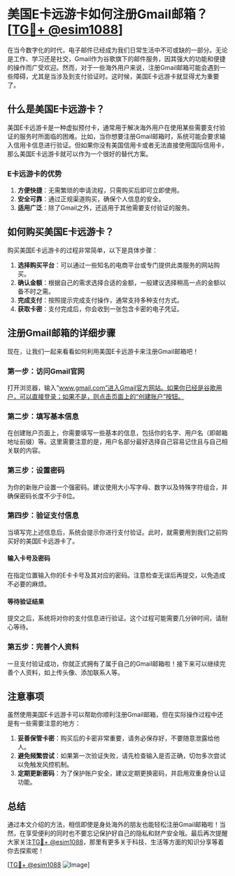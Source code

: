 # 美国E卡远游卡如何注册Gmail邮箱？[[TG💪+ @esim1088](https://t.me/s/esim1088)]

在当今数字化的时代，电子邮件已经成为我们日常生活中不可或缺的一部分。无论是工作、学习还是社交，Gmail作为谷歌旗下的邮件服务，因其强大的功能和便捷的操作而广受欢迎。然而，对于一些海外用户来说，注册Gmail邮箱可能会遇到一些障碍，尤其是当涉及到支付验证时。这时候，美国E卡远游卡就显得尤为重要了。

## 什么是美国E卡远游卡？

美国E卡远游卡是一种虚拟预付卡，通常用于解决海外用户在使用某些需要支付验证的服务时所面临的困难。比如，当你想要注册Gmail邮箱时，系统可能会要求输入信用卡信息进行验证。但如果你没有美国信用卡或者无法直接使用国际信用卡，那么美国E卡远游卡就可以作为一个很好的替代方案。

### E卡远游卡的优势

1. **方便快捷**：无需繁琐的申请流程，只需购买后即可立即使用。
2. **安全可靠**：通过正规渠道购买，确保个人信息的安全。
3. **适用广泛**：除了Gmail之外，还适用于其他需要支付验证的服务。

## 如何购买美国E卡远游卡？

购买美国E卡远游卡的过程非常简单，以下是具体步骤：

1. **选择购买平台**：可以通过一些知名的电商平台或专门提供此类服务的网站购买。
2. **确认金额**：根据自己的需求选择合适的金额，一般建议选择稍高一点的金额以备不时之需。
3. **完成支付**：按照提示完成支付操作，通常支持多种支付方式。
4. **获取卡密**：支付完成后，你会收到一张包含卡密的电子凭证。

## 注册Gmail邮箱的详细步骤

现在，让我们一起来看看如何利用美国E卡远游卡来注册Gmail邮箱吧！

### 第一步：访问Gmail官网

打开浏览器，输入“www.gmail.com”进入Gmail官方网站。如果你已经是谷歌用户，可以直接登录；如果不是，则点击页面上的“创建账户”按钮。

### 第二步：填写基本信息

在创建账户页面上，你需要填写一些基本的信息，包括你的名字、用户名（即邮箱地址前缀）等。这里需要注意的是，用户名部分最好选择自己容易记住且与自己相关联的内容。

### 第三步：设置密码

为你的新账户设置一个强密码。建议使用大小写字母、数字以及特殊字符组合，并确保密码长度不少于8位。

### 第四步：验证支付信息

当填写完上述信息后，系统会提示你进行支付验证。此时，就需要用到我们之前购买好的美国E卡远游卡了。

#### 输入卡号及密码

在指定位置输入你的E卡卡号及其对应的密码。注意检查无误后再提交，以免造成不必要的麻烦。

#### 等待验证结果

提交之后，系统将对你的支付信息进行验证。这个过程可能需要几分钟时间，请耐心等待。

### 第五步：完善个人资料

一旦支付验证成功，你就正式拥有了属于自己的Gmail邮箱啦！接下来可以继续完善个人资料，如上传头像、添加联系人等。

## 注意事项

虽然使用美国E卡远游卡可以帮助你顺利注册Gmail邮箱，但在实际操作过程中还是有一些需要注意的地方：

1. **妥善保管卡密**：购买后的卡密非常重要，请务必保存好，不要随意泄露给他人。
2. **避免频繁尝试**：如果第一次验证失败，请先检查输入是否正确，切勿多次尝试以免触发风控机制。
3. **定期更新密码**：为了保护账户安全，建议定期更换密码，并启用双重身份认证功能。

## 总结

通过本文介绍的方法，相信即使是身处海外的朋友也能轻松注册Gmail邮箱啦！当然，在享受便利的同时也不要忘记保护好自己的隐私和财产安全哦。最后再次提醒大家关注[TG💪+ @esim1088](https://t.me/s/esim1088)，那里有更多关于科技、生活等方面的知识分享等着你去探索呢！

[[TG💪+ @esim1088](https://t.me/s/esim1088) ![Image](https://i.postimg.cc/4NQfJmqS/Snipaste-2025-05-13-00-14-12.png)]